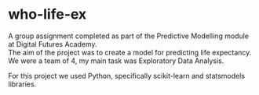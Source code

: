 # who-life-ex

A group assignment completed as part of the Predictive Modelling module at Digital Futures Academy.   
The aim of the project was to create a model for predicting life expectancy.   
We were a team of 4, my main task was Exploratory Data Analysis.

For this project we used Python, specifically scikit-learn and statsmodels libraries.

